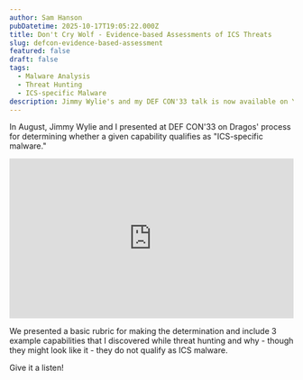 ```yaml
---
author: Sam Hanson
pubDatetime: 2025-10-17T19:05:22.000Z
title: Don't Cry Wolf - Evidence-based Assessments of ICS Threats
slug: defcon-evidence-based-assessment
featured: false
draft: false
tags:
  - Malware Analysis
  - Threat Hunting
  - ICS-specific Malware
description: Jimmy Wylie's and my DEF CON'33 talk is now available on YouTube. We discuss the analytical rigor undertaken before claiming a capability is "ICS-specific malware" with some specific examples I found while threat hunting.
---
```


<style>
.video-container {
  position: relative;
  width: 100%; /* Full width for responsiveness */
  max-width: 560px; /* Optional: Limit the maximum width */
  padding-bottom: 56.25%; /* Maintain 16:9 aspect ratio */
  height: 0;
  overflow: hidden;
  margin: 0 auto; /* Center the video */
}
.video-container iframe {
  position: absolute;
  top: 0;
  left: 0;
  width: 100%; /* Ensure iframe scales with container */
  height: 100%;
  border: 0; /* Remove any default borders */
}
</style>

In August, Jimmy Wylie and I presented at DEF CON'33 on Dragos' process for determining whether a given capability qualifies as "ICS-specific malware."

<center class="video-container">
  <iframe width="560" height="315" src="https://www.youtube.com/embed/6U_CepoMSl4?si=FRzmDYQyY7Xs-iZu" title="YouTube video player" frameborder="0" allow="accelerometer; autoplay; clipboard-write; encrypted-media; gyroscope; picture-in-picture; web-share" referrerpolicy="strict-origin-when-cross-origin" allowfullscreen></iframe>
</div>
</center>

We presented a basic rubric for making the determination and include 3 example capabilities that I discovered while threat hunting and why - though they might look like it - they do not qualify as ICS malware.

Give it a listen!
